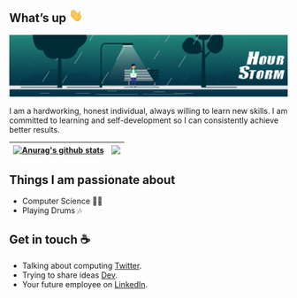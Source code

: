 ## What’s up <img src="https://github.com/jonathan-felicity/jonathan-felicity/blob/main/resource/wave.gif" width="25px" height="25px">

![Jonathan Felicity](https://github.com/jonathan-felicity/jonathan-felicity/blob/main/resource/code%20storm.gif)

I am a hardworking, honest individual, always willing to learn new skills. I am committed to learning and self-development so I can consistently achieve better results.



| <a href="https://github.com/jonathan-felicity/github-readme-stats"><img align="center" src="https://github-readme-stats.vercel.app/api?username=jonathan-felicity&show_icons=true&include_all_commits=true&theme=buefy&hide_border=true" alt="Anurag's github stats" /></a> | <a href="https://github.com/jonathan-felicity/github-readme-stats"><img align="center" src="https://github-readme-stats.vercel.app/api/top-langs/?username=jonathan-felicity&layout=compact&theme=buefy&hide_border=true" /></a> |
| ------------- | ------------- |


## Things I am passionate about

- Computer Science 🤷‍♀️
- Playing Drums 🎶

## Get in touch :coffee:

- Talking about computing [Twitter](https://twitter.com/jfmurum).
- Trying to share ideas [Dev](https://dev.to/jonathanfelicity).
- Your future employee on [LinkedIn](https://www.linkedin.com/in/jonathan-felicity/).


